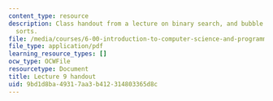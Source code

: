 ```yaml
---
content_type: resource
description: Class handout from a lecture on binary search, and bubble and selection
  sorts.
file: /media/courses/6-00-introduction-to-computer-science-and-programming-fall-2008/9bd1d8ba49317aa3b412314803365d8c_lec9.pdf
file_type: application/pdf
learning_resource_types: []
ocw_type: OCWFile
resourcetype: Document
title: Lecture 9 handout
uid: 9bd1d8ba-4931-7aa3-b412-314803365d8c
---
```

